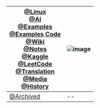 

[@Linux](https://junxnone.github.io/Linux) <br> [@AI](https://junxnone.github.io/AI) <br> [@Examples](https://junxnone.github.io/examples) <br> [@Examples Code](https://nbviewer.jupyter.org/github/junxnone/examples/tree/master/) <br> [@Wiki](https://junxnone.github.io/wiki) <br> [@Notes](https://junxnone.github.io/notes) <br> [@Kaggle](https://www.junx.ml/Kaggle) <br> [@LeetCode](https://www.junx.ml/leetcode) <br>[@Translation](https://www.junx.ml/Translation) <br> [@Media](https://junxnone.github.io/Media) <br> [@History](https://junxnone.github.io/History)| ![image](https://user-images.githubusercontent.com/2216970/75631781-9ec33400-5c30-11ea-8aad-d73417124c7b.png)
-- | --
[@Archived](./Archived.md) | -- 
